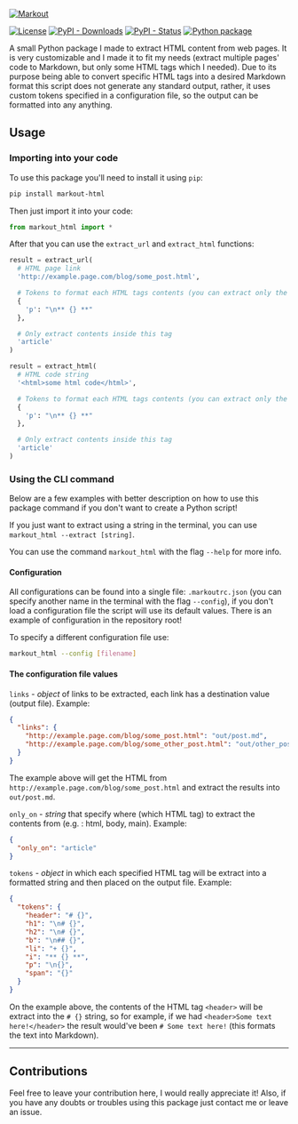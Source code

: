 [![Markout](https://live.staticflickr.com/65535/49963723443_2c72a645d5_o.png)]()

[![License](https://img.shields.io/badge/license-MIT-informational.svg)](https://opensource.org/licenses/MIT)
[![PyPI - Downloads](https://img.shields.io/pypi/dm/markout-html)]()
[![PyPI - Status](https://img.shields.io/pypi/status/markout-html)]()
[![Python package](https://github.com/oAGoulart/markout/workflows/Python%20package/badge.svg)]()

A small Python package I made to extract HTML content from web pages. It is very customizable and I made it to fit my needs (extract multiple pages' code to Markdown, but only some HTML tags which I needed). Due to its purpose being able to convert specific HTML tags into a desired Markdown format this script does not generate any standard output, rather, it uses custom tokens specified in a configuration file, so the output can be formatted into any anything.

## Usage

### Importing into your code

To use this package you'll need to install it using `pip`:

```sh
pip install markout-html
```

Then just import it into your code:

```python
from markout_html import *
```

After that you can use the `extract_url` and `extract_html` functions:

```python
result = extract_url(
  # HTML page link
  'http://example.page.com/blog/some_post.html',

  # Tokens to format each HTML tags contents (you can extract only the ones you want)
  {
    'p': "\n** {} **"
  },

  # Only extract contents inside this tag
  'article'
)

result = extract_html(
  # HTML code string
  '<html>some html code</html>',

  # Tokens to format each HTML tags contents (you can extract only the ones you want)
  {
    'p': "\n** {} **"
  },

  # Only extract contents inside this tag
  'article'
)
```

### Using the CLI command

Below are a few examples with better description on how to use this package command if you don't want to create a Python script!

If you just want to extract using a string in the terminal, you can use `markout_html --extract [string]`.

You can use the command `markout_html` with the flag `--help` for more info.

#### Configuration

All configurations can be found into a single file: `.markoutrc.json` (you can specify another name in the terminal with the flag `--config`), if you don't load a configuration file the script will use its default values. There is an example of configuration in the repository root!

To specify a different configuration file use:

```sh
markout_html --config [filename]
```

#### The configuration file values

`links` - *object* of links to be extracted, each link has a destination value (output file).
Example:

```json
{
  "links": {
    "http://example.page.com/blog/some_post.html": "out/post.md",
    "http://example.page.com/blog/some_other_post.html": "out/other_post.md"
  }
}
```

The example above will get the HTML from `http://example.page.com/blog/some_post.html` and extract the results into `out/post.md`.

`only_on` - *string* that specify where (which HTML tag) to extract the contents from (e.g. : html, body, main).
Example:

```json
{
  "only_on": "article"
}
```

`tokens` - *object* in which each specified HTML tag will be extract into a formatted string and then placed on the output file.
Example:

```json
{
  "tokens": {
    "header": "# {}",
    "h1": "\n# {}",
    "h2": "\n# {}",
    "b": "\n## {}",
    "li": "+ {}",
    "i": "** {} **",
    "p": "\n{}",
    "span": "{}"
  }
}
```

On the example above, the contents of the HTML tag `<header>` will be extract into the `# {}` string, so for example, if we had `<header>Some text here!</header>` the result would've been `# Some text here!` (this formats the text into Markdown).

---

## Contributions

Feel free to leave your contribution here, I would really appreciate it!
Also, if you have any doubts or troubles using this package just contact me or leave an issue.
